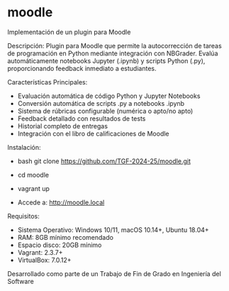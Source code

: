 # moodle
Implementación de un plugin para Moodle

Descripción:
Plugin para Moodle que permite la autocorrección de tareas de programación en Python mediante integración con NBGrader. Evalúa automáticamente notebooks Jupyter (.ipynb) y scripts Python (.py), proporcionando feedback inmediato a estudiantes.

Características Principales:
  - Evaluación automática de código Python y Jupyter Notebooks
  - Conversión automática de scripts .py a notebooks .ipynb
  - Sistema de rúbricas configurable (numérica o apto/no apto)
  - Feedback detallado con resultados de tests
  - Historial completo de entregas
  - Integración con el libro de calificaciones de Moodle

Instalación:
  - bash git clone https://github.com/TGF-2024-25/moodle.git
  - cd moodle
  - vagrant up
  
  - Accede a: http://moodle.local

Requisitos:
  - Sistema Operativo: Windows 10/11, macOS 10.14+, Ubuntu 18.04+
  - RAM: 8GB mínimo recomendado
  - Espacio disco: 20GB mínimo
  - Vagrant: 2.3.7+
  - VirtualBox: 7.0.12+

Desarrollado como parte de un Trabajo de Fin de Grado en Ingeniería del Software
